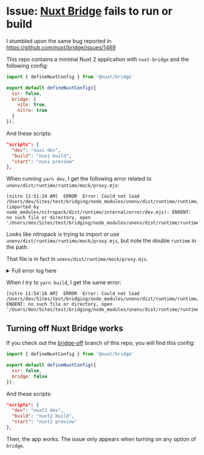 
# Issue: [Nuxt Bridge](https://nuxt.com/docs/bridge/overview) fails to run or build

I stumbled upon the same bug reported in https://github.com/nuxt/bridge/issues/1469

This repo contains a minimal Nuxt 2 application with `nuxt-bridge` and the following config:

```js
import { defineNuxtConfig } from '@nuxt/bridge'

export default defineNuxtConfig({
  ssr: false,
  bridge: {
    vite: true,
    nitro: true
  }
});
```

And these scripts:

```json
"scripts": {
  "dev": "nuxi dev",
  "build": "nuxi build",
  "start": "nuxi preview"
},
```

When running `yarn dev`, I get the following error related to `unenv/dist/runtime/runtime/mock/proxy.mjs`:

```
[nitro 11:51:24 AM]  ERROR  Error: Could not load /Users/dev/Sites/test/bridging/node_modules/unenv/dist/runtime/runtime/mock/proxy.mjs (imported by node_modules/nitropack/dist/runtime/internal/error/dev.mjs): ENOENT: no such file or directory, open '/Users/dev/Sites/test/bridging/node_modules/unenv/dist/runtime/runtime/mock/proxy.mjs'
```

Looks like nitropack is trying to import or use `unenv/dist/runtime/runtime/mock/proxy.mjs`, but note the double `runtime` in the path.

That file is in fact in `unenv/dist/runtime/mock/proxy.mjs`.

<details>
<summary>Full error log here</summary>

```sh
yarn run v1.22.21
warning package.json: No license field
$ nuxi dev
Nuxt 2.18.1 with Nitro 2.11.6                                                                                nuxi  11:51:21 AM
[get-port] Unable to find an available port (tried 3000 on host "localhost"). Using alternative port 3001.         11:51:21 AM
                                                                                                                   11:51:21 AM
  ➜ Local:    http://localhost:3001/
  ➜ Network:  use --host to expose

ℹ Module nuxt-bridge took 9.69ms to setup.                                                                        11:51:23 AM

[11:51:23 AM]  ERROR  (node:16744) [DEP0040] DeprecationWarning: The punycode module is deprecated. Please use a userland alternative instead.
(Use node --trace-deprecation ... to show where the warning was created)


 WARN  No valid compatibility date is specified.                                                             nitro 11:51:23 AM

ℹ Using 2024-04-03 as fallback.                                                                             nitro 11:51:23 AM
  Please specify compatibility date to avoid unwanted behavior changes:
     - Add compatibilityDate: '2025-03-12' to the config file.
     - Or set COMPATIBILITY_DATE=2025-03-12 environment variable.

ℹ Module imports took 1.19ms to setup.                                                                            11:51:23 AM
🧪  Vite mode is experimental and some nuxt modules might be incompatible                                          11:51:23 AM
    If you find a bug, please report via https://github.com/nuxt/bridge/issues with a minimal reproduction.
ℹ Module nuxt-bridge:vite took 0.83ms to setup.                                                                   11:51:23 AM
ℹ Preparing project for development                                                                               11:51:23 AM
ℹ Initial build may take a while                                                                                  11:51:23 AM
✔ Builder initialized                                                                                             11:51:23 AM
✔ Nuxt files generated                                                                                            11:51:23 AM
ℹ Vite warmed up in 5ms                                                                                           11:51:24 AM

[nitro 11:51:24 AM]  ERROR  Error: Could not load /Users/dev/Sites/test/bridging/node_modules/unenv/dist/runtime/runtime/mock/proxy.mjs (imported by node_modules/nitropack/dist/runtime/internal/error/dev.mjs): ENOENT: no such file or directory, open '/Users/dev/Sites/test/bridging/node_modules/unenv/dist/runtime/runtime/mock/proxy.mjs'


undefined
```

</details>

When I try to `yarn build`, I get the same error:

```
[nitro 11:54:18 AM]  ERROR  Error: Could not load /Users/dev/Sites/test/bridging/node_modules/unenv/dist/runtime/runtime/mock/proxy.mjs: ENOENT: no such file or directory, open '/Users/dev/Sites/test/bridging/node_modules/unenv/dist/runtime/runtime/mock/proxy.mjs'
```

## Turning off Nuxt Bridge works

If you check out the [bridge-off]([url](https://github.com/nicodevs/bridging/tree/bridge-off)) branch of this repo, you will find this config:

```js
import { defineNuxtConfig } from '@nuxt/bridge'

export default defineNuxtConfig({
  ssr: false,
  bridge: false
});
```

And these scripts:

```json
"scripts": {
  "dev": "nuxt2 dev",
  "build": "nuxt2 build",
  "start": "nuxt2 preview"
},
```

Then, the app works. The issue only appears when turning on any option of `bridge`.
